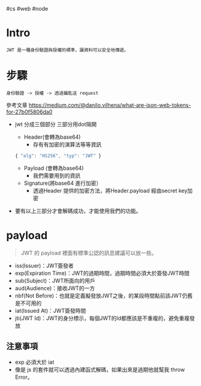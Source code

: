 #cs #web  #node 

# Intro
	JWT 是一種身份驗證與授權的標準，讓資料可以安全地傳遞。

# 步驟
	身份驗證 -> 授權 -> 透過鑰匙送 request

參考文章
https://medium.com/@danilo.vilhena/what-are-json-web-tokens-for-27b0f5806da0
-   jwt 分成三個部分 三部分用dot隔開
    -   Header(會轉為base64)
        -   存有有加密的演算法等等資訊
	```js
	{ "alg": "HS256", "typ": "JWT" }
	```
    -   Payload (會轉為base64)
        -   我們需要用到的資訊
    -   Signature(將base64 進行加密）
        -   透過Header 提供的加密方法，將Header.payload 經由secret key加密

-   要有以上三部分才會解碼成功，才能使用我們的功能。

# payload
> JWT 的 payload 裡面有標準公認的訊息建議可以放一些。

-   iss(Issuer)：JWT簽發者
-   exp(Expiration Time)：JWT的過期時間，過期時間必須大於簽發JWT時間
-   sub(Subject)：JWT所面向的用戶
-   aud(Audience)：接收JWT的一方
-   nbf(Not Before)：也就是定義擬發放JWT之後，的某段時間點前該JWT仍舊是不可用的
-   iat(Issued At)：JWT簽發時間
-   jti(JWT Id)：JWT的身分標示，每個JWT的Id都應該是不重複的，避免重複發放
## 注意事項
- exp 必須大於 iat
- 像是 js 的套件就可以透過內建函式解碼，如果出來是過期他就幫我 throw Error。